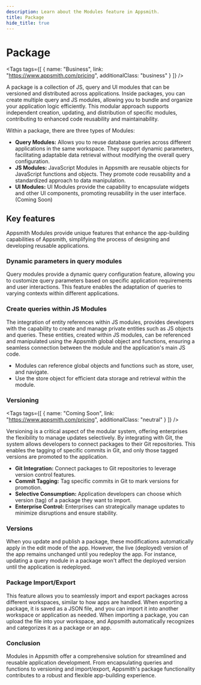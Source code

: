 ```yaml
---
description: Learn about the Modules feature in Appsmith.
title: Package
hide_title: true
---
```

<!-- vale off -->

<div className="tag-wrapper">
 <h1>Package</h1>

<Tags
tags={[
{ name: "Business", link: "https://www.appsmith.com/pricing", additionalClass: "business" }
]}
/>

</div>

<!-- vale on -->

A package is a collection of JS, query and UI modules that can be versioned and distributed across applications. Inside packages, you can create multiple query and JS modules, allowing you to bundle and organize your application logic efficiently. This modular approach supports independent creation, updating, and distribution of specific modules, contributing to enhanced code reusability and maintainability.

Within a package, there are three types of Modules:

* **Query Modules:** Allows you to reuse database queries across different applications in the same workspace. They support dynamic parameters, facilitating adaptable data retrieval without modifying the overall query configuration.
* **JS Modules:** JavaScript Modules in Appsmith are reusable objects for JavaScript functions and objects. They promote code reusability and a standardized approach to data manipulation.
* **UI Modules:** UI Modules provide the capability to encapsulate widgets and other UI components, promoting reusability in the user interface. (Coming Soon)


## Key features

Appsmith Modules provide unique features that enhance the app-building capabilities of Appsmith, simplifying the process of designing and developing reusable applications.



### Dynamic parameters in query modules

Query modules provide a dynamic query configuration feature, allowing you to customize query parameters based on specific application requirements and user interactions. This feature enables the adaptation of queries to varying contexts within different applications.


### Create queries within JS Modules

The integration of entity references within JS modules, provides developers with the capability to create and manage private entities such as JS objects and queries. These entities, created within JS modules, can be referenced and manipulated using the Appsmith global object and functions, ensuring a seamless connection between the module and the application's main JS code.

* Modules can reference global objects and functions such as store, user, and navigate.
* Use the store object for efficient data storage and retrieval within the module.


<!-- vale off -->

<div className="tag-wrapper">
 <h3>Versioning</h3>

<Tags
tags={[
{ name: "Coming Soon", link: "https://www.appsmith.com/pricing", additionalClass: "neutral" }
]}
/>

</div>

<!-- vale on -->


Versioning is a critical aspect of the modular system, offering enterprises the flexibility to manage updates selectively. By integrating with Git, the system allows developers to connect packages to their Git repositories. This enables the tagging of specific commits in Git, and only those tagged versions are promoted to the application.

* **Git Integration:** Connect packages to Git repositories to leverage version control features.
* **Commit Tagging:** Tag specific commits in Git to mark versions for promotion.
* **Selective Consumption:** Application developers can choose which version (tag) of a package they want to import.
* **Enterprise Control:** Enterprises can strategically manage updates to minimize disruptions and ensure stability.

### Versions

When you update and publish a package, these modifications automatically apply in the edit mode of the app. However, the live (deployed) version of the app remains unchanged until you redeploy the app. For instance, updating a query module in a package won't affect the deployed version until the application is redeployed.



### Package Import/Export

This feature allows you to seamlessly import and export packages across different workspaces, similar to how apps are handled. When exporting a package, it is saved as a JSON file, and you can import it into another workspace or application as needed. When importing a package, you can upload the file into your workspace, and Appsmith automatically recognizes and categorizes it as a package or an app.

### Conclusion

Modules in Appsmith offer a comprehensive solution for streamlined and reusable application development. From encapsulating queries and functions to versioning and import/export, Appsmith's package functionality contributes to a robust and flexible app-building experience.